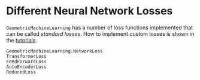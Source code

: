 # Different Neural Network Losses

`GeometricMachineLearning` has a number of loss functions implemented that can be called *standard losses*. How to implement custom losses is shown in the [tutorials](@ref "Adjusting the Loss Function").

```@docs; canonical = false
GeometricMachineLearning.NetworkLoss
TransformerLoss
FeedForwardLoss
AutoEncoderLoss
ReducedLoss
```